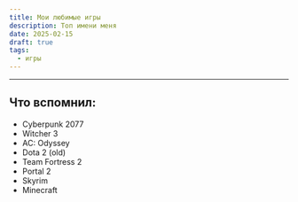 ```yaml
---
title: Мои любимые игры
description: Топ имени меня
date: 2025-02-15
draft: true
tags:
  - игры
---
```


---

## Что вспомнил:

- Cyberpunk 2077
- Witcher 3
- AC: Odyssey
- Dota 2 (old)
- Team Fortress 2
- Portal 2
- Skyrim
- Minecraft